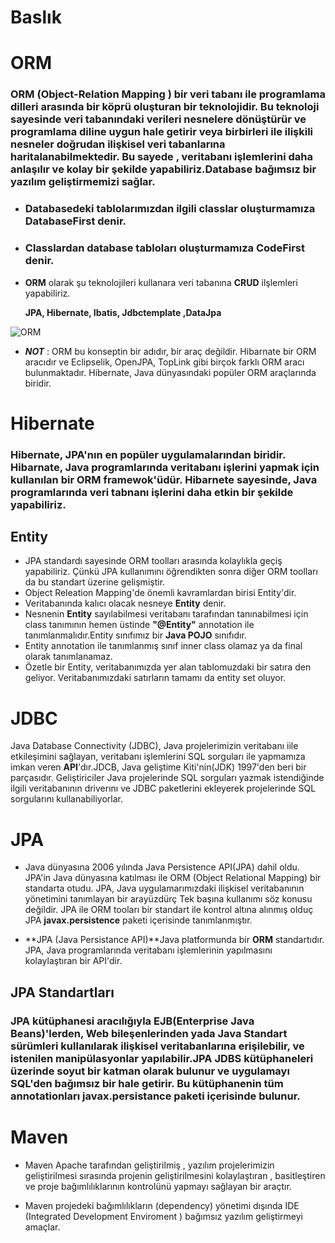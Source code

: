 # Baslık 
# ORM

### **ORM (Object-Relation Mapping )** bir veri tabanı ile programlama dilleri arasında bir köprü oluşturan bir teknolojidir. Bu teknoloji sayesinde veri tabanındaki verileri nesnelere dönüştürür ve programlama diline uygun hale getirir veya birbirleri ile ilişkili nesneler doğrudan ilişkisel veri tabanlarına haritalanabilmektedir. Bu sayede , veritabanı işlemlerini daha anlaşılır ve kolay bir şekilde yapabiliriz.Database bağımsız bir yazılım geliştirmemizi sağlar.

- ### **Databasedeki** tablolarımızdan ilgili classlar oluşturmamıza **DatabaseFirst** denir.

- ### **Classlardan**  database tabloları oluşturmamıza **CodeFirst** denir.

- **ORM** olarak şu teknolojileri kullanara veri tabanına **CRUD** ilşlemleri yapabiliriz.

  **JPA, Hibernate, Ibatis, Jdbctemplate ,DataJpa**

![ORM](C:\Users\TOLAY\Desktop\Typora\ORM.JPG)

- ***NOT*** : ORM bu konseptin bir adıdır, bir araç değildir. Hibarnate bir ORM aracıdır ve  Eclipselik, OpenJPA, TopLink gibi birçok farklı ORM aracı bulunmaktadır. Hibernate, Java dünyasındaki popüler ORM araçlarında biridir.



# Hibernate

### Hibernate, JPA'nın en popüler uygulamalarından biridir. Hibarnate, Java programlarında veritabanı işlerini yapmak için kullanılan bir ORM framewok'üdür. Hibarnete sayesinde, Java programlarında veri tabnanı işlerini daha etkin bir şekilde yapabiliriz.

## Entity

- JPA standardı sayesinde ORM toolları arasında kolaylıkla geçiş yapabiliriz. Çünkü JPA kullanımını öğrendikten sonra diğer ORM toolları da bu standart üzerine gelişmiştir.
- Object Releation Mapping'de önemli kavramlardan birisi Entity'dir.
- Veritabanında kalıcı olacak nesneye **Entity** denir.
- Nesnenin **Entity** sayılabilmesi veritabanı tarafından tanınabilmesi için class tanımının hemen üstinde **"@Entity"** annotation ile tanımlanmalıdır.Entity sınıfımız bir **Java POJO** sınıfıdır.
- Entity annotation ile tanımlanmış sınıf inner class olamaz ya da final olarak tanımlanamaz.
- Özetle bir Entity, veritabanımızda yer alan tablomuzdaki bir satıra den geliyor. Veritabanımızdaki satırların tamamı da entity set oluyor.



# JDBC

Java Database Connectivity (JDBC), Java projelerimizin veritabanı iile etkileşimini sağlayan, veritabanı işlemlerini SQL sorguları ile yapmamıza imkan veren **API**'dır.JDCB, Java geliştime Kiti'nin(JDK) 1997'den beri bir parçasıdır. Geliştiriciler Java projelerinde SQL sorguları yazmak istendiğinde ilgili veritabanının driverını ve JDBC paketlerini ekleyerek projelerinde SQL sorgularını kullanabiliyorlar.

# JPA

- Java dünyasına 2006 yılında Java Persistence API(JPA) dahil oldu. JPA'in Java dünyasına katılması ile ORM (Object Relational Mapping) bir standarta otudu. JPA, Java uygulamarımızdaki ilişkisel veritabanının yönetimini tanımlayan bir arayüzdürç Tek başına kullanımı söz konusu değildir. JPA ile ORM tooları bir standart ile kontrol altına alınmış olduç JPA **javax.persistence** paketi içerisinde tanımlanmıştır.

- **JPA (Java Persistance API)**Java platformunda bir  **ORM** standartıdır. JPA, Java programlarında veritabanı işlemlerinin yapılmasını kolaylaştıran bir API'dir.



## JPA Standartları

### **JPA** kütüphanesi aracılığıyla **EJB(Enterprise Java Beans)**'lerden, Web bileşenlerinden yada **Java Standart** sürümleri kullanılarak ilişkisel veritabanlarına erişilebilir, ve istenilen manipülasyonlar yapılabilir.**JPA JDBS** kütüphaneleri üzerinde soyut bir katman olarak bulunur ve uygulamayı **SQL'den** bağımsız bir hale getirir. Bu kütüphanenin tüm annotationları **javax.persistance** paketi içerisinde bulunur.

### 



# Maven

* Maven Apache tarafından geliştirilmiş , yazılım projelerimizin geliştirilmesi sırasında projenin geliştirilmesini kolaylaştıran , basitleştiren ve proje bağımlılıklarının kontrolünü yapmayı sağlayan bir araçtır.

* Maven projedeki bağımlılıkların (dependency) yönetimi dışında IDE (Integrated Development Enviroment ) bağımsız yazılım geliştirmeyi amaçlar.









